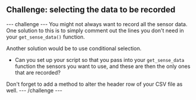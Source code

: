 ## Challenge: selecting the data to be recorded
--- challenge ---
You might not always want to record all the sensor data. One solution to this is to simply comment out the lines you don't need in your `get_sense_data()` function.

Another solution would be to use conditional selection.

- Can you set up your script so that you pass into your `get_sense_data` function the sensors you want to use, and these are then the only ones that are recorded?

Don't forget to add a method to alter the header row of your CSV file as well.
--- /challenge ---
